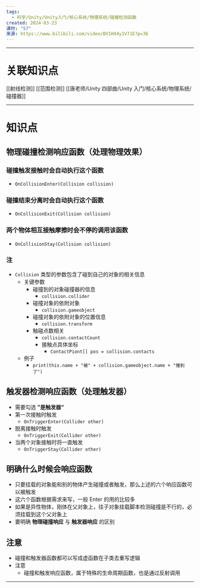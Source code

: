 ```yaml
---
tags:
  - 科学/Unity/Unity入门/核心系统/物理系统/碰撞检测函数
created: 2024-03-23
课时: "57"
来源: https://www.bilibili.com/video/BV1HX4y1V71E?p=36
---
```


---
# 关联知识点

[[射线检测]] [[范围检测]]  [[唐老师/Unity 四部曲/Unity 入门/核心系统/物理系统/碰撞器]]

---
# 知识点

## 物理碰撞检测响应函数（处理物理效果）

### 碰撞触发接触时会自动执行这个函数

- `OnCollisionEnter(Collision collision)`
### 碰撞结束分离时会自动执行这个函数

- `OnCollisionExit(Collision collision)`
### 两个物体相互接触摩擦时会不停的调用该函数

- `OnCollisionStay(Collision collision)`
### 注

- `Collision` 类型的参数包含了碰到自己的对象的相关信息
	- 关键参数
		- 碰撞到的对象碰撞器的信息
			- `collision.collider`
		- 碰撞对象的依附对象
			- `collision.gameobject`
		- 碰撞对象的依附对象的位置信息
			- `collision.transform`
		- 触碰点数相关
			- `collision.contactCount`
			- 接触点具体坐标
				- `ContactPiont[] pos = collision.contacts`
	- 例子
		- `print(this.name + "被" + collision.gameobject.name + "撞到了")`
## 触发器检测响应函数（处理触发器）
- 需要勾选 **”是触发器“**
- 第一次接触时触发
	- `OnTriggerEnter(Collider other)`
- 脱离接触时触发
	- `OnTriggerExit(Collider other)`
- 当两个对象接触时将一直触发
	- `OnTriggerStay(Collider other)`
## 明确什么时候会响应函数
- 只要挂载的对象能和别的物体产生碰撞或者触发，那么上述的六个响应函数可以被触发
- 这六个函数根据需求来写，一般 Enter 的用的比较多
- 如果是异性物体，刚体在父对象上，往子对象挂载脚本检测碰撞是不行的，必须挂载到这个父对象上
- 要明确 **物理碰撞响应** 与 **触发器响应** 的区别

## 注意

- 碰撞和触发器函数都可以写成虚函数在子类去重写逻辑
- 注意
	- 碰撞和触发响应函数，属于特殊的生命周期函数，也是通过反射调用

---
